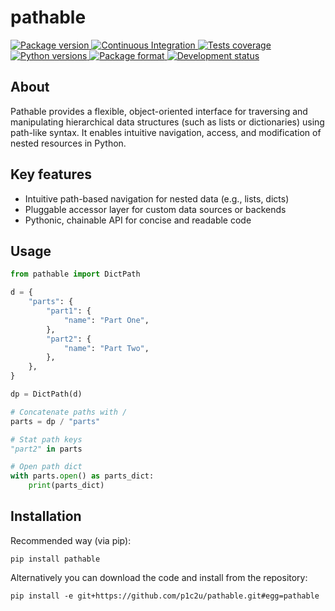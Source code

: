 # pathable

<a href="https://pypi.python.org/pypi/pathable" target="_blank">
    <img src="https://img.shields.io/pypi/v/pathable.svg" alt="Package version">
</a>
<a href="https://travis-ci.org/p1c2u/pathable" target="_blank">
    <img src="https://travis-ci.org/p1c2u/pathable.svg?branch=master" alt="Continuous Integration">
</a>
<a href="https://codecov.io/github/p1c2u/pathable?branch=master" target="_blank">
    <img src="https://img.shields.io/codecov/c/github/p1c2u/pathable/master.svg?style=flat" alt="Tests coverage">
</a>
<a href="https://pypi.python.org/pypi/pathable" target="_blank">
    <img src="https://img.shields.io/pypi/pyversions/pathable.svg" alt="Python versions">
</a>
<a href="https://pypi.python.org/pypi/pathable" target="_blank">
    <img src="https://img.shields.io/pypi/format/pathable.svg" alt="Package format">
</a>
<a href="https://pypi.python.org/pypi/pathable" target="_blank">
    <img src="https://img.shields.io/pypi/status/pathable.svg" alt="Development status">
</a>

## About

Pathable provides a flexible, object-oriented interface for traversing and manipulating hierarchical data structures (such as lists or dictionaries) using path-like syntax. It enables intuitive navigation, access, and modification of nested resources in Python.

## Key features

* Intuitive path-based navigation for nested data (e.g., lists, dicts)
* Pluggable accessor layer for custom data sources or backends
* Pythonic, chainable API for concise and readable code

## Usage

```python
from pathable import DictPath

d = {
    "parts": {
        "part1": {
            "name": "Part One",
        },
        "part2": {
            "name": "Part Two",
        },
    },
}

dp = DictPath(d)

# Concatenate paths with /
parts = dp / "parts"

# Stat path keys
"part2" in parts

# Open path dict
with parts.open() as parts_dict:
    print(parts_dict)
```

## Installation

Recommended way (via pip):

``` console
pip install pathable
```

Alternatively you can download the code and install from the repository:

``` console
pip install -e git+https://github.com/p1c2u/pathable.git#egg=pathable
```

